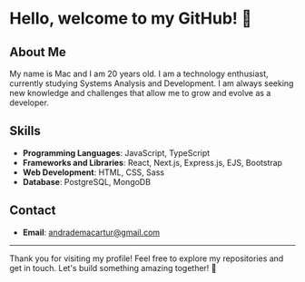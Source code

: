 # Hello, welcome to my GitHub! 👋

## About Me

My name is Mac and I am 20 years old. I am a technology enthusiast, currently studying Systems Analysis and Development. I am always seeking new knowledge and challenges that allow me to grow and evolve as a developer.

## Skills

- **Programming Languages**: JavaScript, TypeScript
- **Frameworks and Libraries**: React, Next.js, Express.js, EJS, Bootstrap
- **Web Development**: HTML, CSS, Sass
- **Database**: PostgreSQL, MongoDB

## Contact

- **Email**: [andrademacartur@gmail.com](mailto:andrademacartur@gmail.com)

---

Thank you for visiting my profile! Feel free to explore my repositories and get in touch. Let's build something amazing together! 🚀
